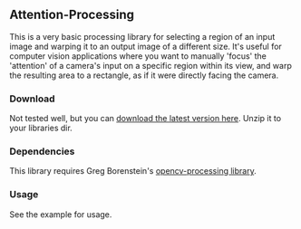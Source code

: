 ## Attention-Processing

This is a very basic processing library for selecting a region of an input image and warping it to an output image of a different size. It's useful for computer vision applications where you want to manually 'focus' the 'attention' of a camera's input on a specific region within its view, and warp the resulting area to a rectangle, as if it were directly facing the camera.

### Download
Not tested well, but you can [download the latest version here](https://github.com/jmwohl/Attention-Processing/releases/download/0.1.2/Attention.zip). Unzip it to your libraries dir.

### Dependencies
This library requires Greg Borenstein's [opencv-processing library](https://github.com/atduskgreg/opencv-processing).

### Usage
See the example for usage.


